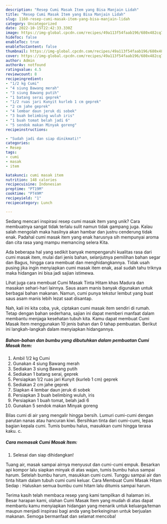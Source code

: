 ```yaml
---
description: "Resep Cumi Masak Item yang Bisa Manjain Lidah"
title: "Resep Cumi Masak Item yang Bisa Manjain Lidah"
slug: 1160-resep-cumi-masak-item-yang-bisa-manjain-lidah
category: Uncategorized
date: 2022-10-15T22:42:33.330Z
image: https://img-global.cpcdn.com/recipes/49a113f54faab196/680x482cq70/cumi-masak-item-foto-resep-utama.jpg
hideToc: false
enableToc: true
enableTocContent: false
thumbnail: https://img-global.cpcdn.com/recipes/49a113f54faab196/680x482cq70/cumi-masak-item-foto-resep-utama.jpg
cover: https://img-global.cpcdn.com/recipes/49a113f54faab196/680x482cq70/cumi-masak-item-foto-resep-utama.jpg
author: Admin
authorAv: notfound
ratingvalue: 4.5
reviewcount: 8
recipeingredient:
- "1/2 kg Cumi"
- "4 siung Bawang merah"
- "3 siung Bawang putih"
- "1 batang serai geprek"
- "1/2 ruas jari Kunyit kurleb 1 cm geprek"
- "2 cm jahe geprek"
- "4 lembar daun jeruk di sobek"
- "3 buah belimbing wuluh iris"
- "1 buah tomat belah jadi 6"
- "5 sendok makan Minyak goreng"
recipeinstructions:

- "Sudah jadi dan siap dinikmati!"
categories:
- Resep
tags:
- cumi
- masak
- item

katakunci: cumi masak item 
nutrition: 148 calories
recipecuisine: Indonesian
preptime: "PT19M"
cooktime: "PT49M"
recipeyield: "1"
recipecategory: Lunch

---
```





Sedang mencari inspirasi resep cumi masak item yang unik? Cara membuatnya sangat tidak terlalu sulit namun tidak gampang juga. Kalau salah mengolah maka hasilnya akan hambar dan justru cenderung tidak enak. Padahal cumi masak item yang enak harusnya sih mempunyai aroma dan cita rasa yang mampu memancing selera Kita.





Ada beberapa hal yang sedikit banyak mempengaruhi kualitas rasa dari cumi masak item, mulai dari jenis bahan, selanjutnya pemilihan bahan segar dan Bagus, hingga cara membuat dan menghidangkannya. Tidak usah pusing jika ingin menyiapkan cumi masak item enak,      asal sudah tahu triknya maka hidangan ini bisa jadi sajian istimewa.














Lihat juga cara membuat Cumi Masak Tinta Hitam khas Madura dan masakan sehari-hari lainnya. Saus asam manis banyak digunakan untuk berbagai bahan makanan. Namun, cumi punya tekstur lembut yang buat saus asam manis lebih lezat saat disantap.






Nah, kali ini kita coba, yuk, ciptakan cumi masak item sendiri di rumah. Tetap dengan bahan sederhana, sajian ini dapat memberi manfaat dalam membantu menjaga kesehatan tubuh kita. Kamu dapat membuat Cumi Masak Item menggunakan 10 jenis bahan dan 0 tahap pembuatan. Berikut ini langkah-langkah dalam menyiapkan hidangannya.

<!--inarticleads1-->

##### Bahan-bahan dan bumbu yang dibutuhkan dalam pembuatan Cumi Masak Item:

1. Ambil 1/2 kg Cumi
1. Gunakan 4 siung Bawang merah
1. Sediakan 3 siung Bawang putih
1. Sediakan 1 batang serai, geprek
1. Persiapkan 1/2 ruas jari Kunyit (kurleb 1 cm) geprek
1. Sediakan 2 cm jahe geprek
1. Siapkan 4 lembar daun jeruk di sobek
1. Persiapkan 3 buah belimbing wuluh, iris
1. Persiapkan 1 buah tomat, belah jadi 6
1. Gunakan 5 sendok makan Minyak goreng


Bilas cumi di air yang mengalir hingga bersih. Lumuri cumi-cumi dengan parutan nanas atau hancuran kiwi. Bersihkan tinta dari cumi-cumi, lepas bagian kepala cumi. Tumis bumbu halus, masukkan cumi hingga terasa kaku. c. 

<!--inarticleads2-->

##### Cara memasak Cumi Masak Item:


1. Selesai dan siap dihidangkan!

Tuang air, masak sampai airnya menyusut dan cumi-cumi empuk. Besarkan api kompor lalu siapkan minyak di atas wajan, tumis bumbu halus sampai harum. Setelah bumbu harum, masukkan cumi cumi. Tunggu sampai air dan tinta hitam dalam tubuh cumi cumi keluar. Cara Membuat Cumi Masak Hitam Sedap : Haluskan semua bumbu cumi hitam lalu ditumis sampai harum. 

Terima kasih telah membaca resep yang kami tampilkan di halaman ini. Besar harapan kami, olahan Cumi Masak Item yang mudah di atas dapat membantu kamu menyiapkan hidangan yang menarik untuk keluarga/teman maupun menjadi inspirasi bagi anda yang berkeinginan untuk berjualan makanan. Semoga bermanfaat dan selamat mencoba!
